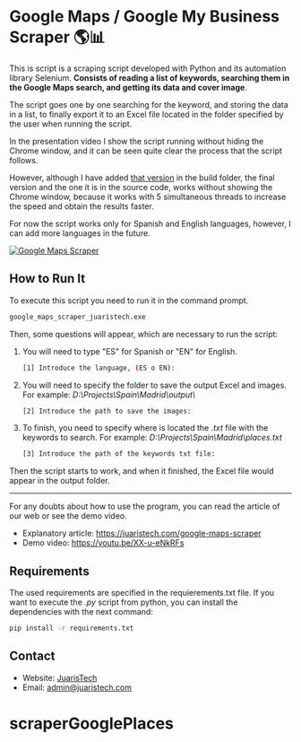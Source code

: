 # Google Maps / Google My Business Scraper 🌎📊

This is script is a scraping script developed with Python and its automation library Selenium. **Consists of reading a list of keywords, searching them in the Google Maps search, and getting its data and cover image**.

The script goes one by one searching for the keyword, and storing the data in a list, to finally export it to an Excel file located in the folder specified by the user when running the script.

In the presentation video I show the script running without hiding the Chrome window, and it can be seen quite clear the process that the script follows.

However, although I have added [that version](build/maps_scraper_juaristech_windowed_demo.exe) in the build folder, the final version and the one it is in the source code, works without showing the Chrome window, because it works with 5 simultaneous threads to increase the speed and obtain the results faster.

For now the script works only for Spanish and English languages, however, I can add more languages in the future.

[![Google Maps Scraper](https://juaristech.com/wp-content/uploads/2021/11/google-maps-scraper-result.jpg)](https://juaristech.com/google-maps-scraper "JuarisTech")

## How to Run It

To execute this script you need to run it in the command prompt.

```bash
google_maps_scraper_juaristech.exe
```

Then, some questions will appear, which are necessary to run the script:

1. You will need to type "ES" for Spanish or "EN" for English.

    ```bash
    [1] Introduce the language, (ES o EN): 
    ```
2. You will need to specify the folder to save the output Excel and images. For example: *D:\Projects\Spain\Madrid\output\\*

    ```bash
    [2] Introduce the path to save the images:
    ```

3. To finish, you need to specify where is located the *.txt* file with the keywords to search. For example: *D:\Projects\Spain\Madrid\places.txt*

    ```bash
    [3] Introduce the path of the keywords txt file:
    ```

Then the script starts to work, and when it finished, the Excel file would appear in the output folder.

---

For any doubts about how to use the program, you can read the article of our web or see the demo video.

- Explanatory article: https://juaristech.com/google-maps-scraper
- Demo video: https://youtu.be/XX-u-eNkRFs

## Requirements

The used requirements are specified in the requierements.txt file. If you want to execute the *.py* script from python, you can install the dependencies with the next command:

```bash
pip install -r requirements.txt
```

## Contact

- Website: [JuarisTech](https://juaristech.com/)
- Email: admin@juaristech.com

# scraperGooglePlaces
